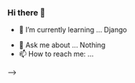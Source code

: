 ### Hi there 👋

<!-- - 🔭 I’m currently working on ...  -->
- 🌱 I’m currently learning ... Django
<!-- - 👯 I’m looking to collaborate on ...
- 🤔 I’m looking for help with ... -->
- 💬 Ask me about ... Nothing
- 📫 How to reach me: ...
<!-- - ⚡ Fun fact: ... -->
-->
